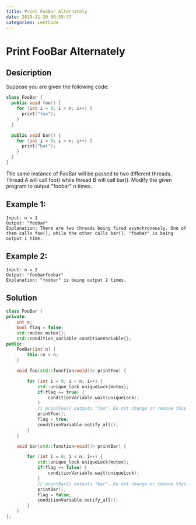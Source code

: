 ```yaml
---
title: Print FooBar Alternately
date: 2019-11-30 00:55:37
categories: LeetCode
---
```

# Print FooBar Alternately

<!--more-->

## Desicription

Suppose you are given the following code:

```cpp
class FooBar {
  public void foo() {
    for (int i = 0; i < n; i++) {
      print("foo");
    }
  }

  public void bar() {
    for (int i = 0; i < n; i++) {
      print("bar");
    }
  }
}
```
The same instance of FooBar will be passed to two different threads. Thread A will call foo() while thread B will call bar(). Modify the given program to output "foobar" n times.

## Example 1:

```
Input: n = 1
Output: "foobar"
Explanation: There are two threads being fired asynchronously. One of them calls foo(), while the other calls bar(). "foobar" is being output 1 time.
```

## Example 2:

```
Input: n = 2
Output: "foobarfoobar"
Explanation: "foobar" is being output 2 times.
```

## Solution

```cpp
class FooBar {
private:
    int n;
    bool flag = false;
    std::mutex mutex{};
    std::condition_variable conditionVariable{};
public:
    FooBar(int n) {
        this->n = n;
    }

    void foo(std::function<void()> printFoo) {

        for (int i = 0; i < n; i++) {
            std::unique_lock uniqueLock{mutex};
            if(flag == true) {
                conditionVariable.wait(uniqueLock);
            }
            // printFoo() outputs "foo". Do not change or remove this line.
            printFoo();
            flag = true;
            conditionVariable.notify_all();
        }
    }

    void bar(std::function<void()> printBar) {

        for (int i = 0; i < n; i++) {
            std::unique_lock uniqueLock{mutex};
            if(flag == false) {
                conditionVariable.wait(uniqueLock);
            }
            // printBar() outputs "bar". Do not change or remove this line.
            printBar();
            flag = false;
            conditionVariable.notify_all();
        }
    }
};
```
